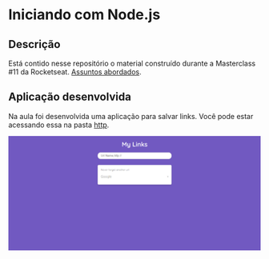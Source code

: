 # Iniciando com Node.js
## Descrição
Está contido nesse repositório o material construído durante a <a>Masterclass #11</a> da Rocketseat. <a href="https://whimsical.com/node-js-PRf8QedsoRMPtc6hmN63gg">Assuntos abordados</a>.

## Aplicação desenvolvida
Na aula foi desenvolvida uma aplicação para salvar links. Você pode estar acessando essa na pasta <a href="./http">http</a>.

<img src="./Aplicação.png">
